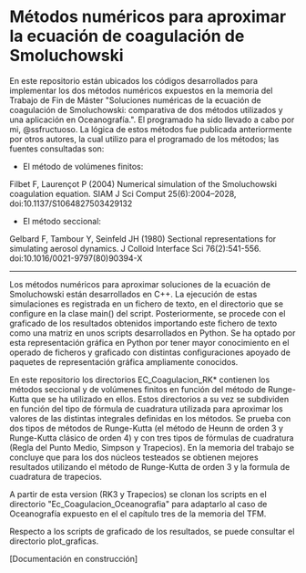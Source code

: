 # Métodos numéricos para aproximar la ecuación de coagulación de Smoluchowski

En este repositorio están ubicados los códigos desarrollados para implementar los dos métodos numéricos expuestos en la memoria del Trabajo de Fin de Máster "Soluciones numéricas de la ecuación de coagulación de Smoluchowski: comparativa de dos métodos utilizados y una aplicación en Oceanografı́a.". El programado ha sido llevado a cabo por mi, @ssfructuoso. La lógica de estos métodos fue publicada anteriormente por otros autores, la cual utilizo para el programado de los métodos; las fuentes consultadas son:

* El método de volúmenes finitos:

Filbet F, Laurençot P (2004) Numerical simulation of the Smoluchowski coagulation equation. SIAM J Sci Comput 25(6):2004–2028, doi:10.1137/S1064827503429132

* El método seccional:

Gelbard F, Tambour Y, Seinfeld JH (1980) Sectional representations for simulating aerosol dynamics. J Colloid Interface Sci 76(2):541-556. doi:10.1016/0021-9797(80)90394-X

------------------------------

Los métodos numéricos para aproximar soluciones de la ecuación de Smoluchowski están desarrollados en C++. La ejecución de estas simulaciones es registrada en un fichero de texto, en el directorio que se configure en la clase main() del script. Posteriormente, se procede con el graficado de los resultados obtenidos importando este fichero de texto como una matriz en unos scripts desarrollados en Python. Se ha optado por esta representación gráfica en Python por tener mayor conocimiento en el operado de ficheros y graficado con distintas configuraciones apoyado de paquetes de representación gráfica ampliamente conocidos.

En este repositorio los directorios EC_Coagulacion_RK* contienen los métodos seccional y de volúmenes finitos en función del método de Runge-Kutta que se ha utilizado en ellos. Estos directorios a su vez se subdividen en función del tipo de fórmula de cuadratura utilizada para aproximar los valores de las distintas integrales definidas en los métodos. Se prueba con dos tipos de métodos de Runge-Kutta (el método de Heunn de orden 3 y Runge-Kutta clásico de orden 4) y con tres tipos de fórmulas de cuadratura (Regla del Punto Medio, Simpson y Trapecios). En la memoria del trabajo se concluye que para los dos núcleos testeados se obtienen mejores resultados utilizando el método de Runge-Kutta de orden 3 y la formula de cuadratura de trapecios. 

A partir de esta version (RK3 y Trapecios) se clonan los scripts en el directorio "Ec_Coagulacion_Oceanografia" para adaptarlo al caso de Oceanografía expuesto en el el capítulo tres de la memoria del TFM.

Respecto a los scripts de graficado de los resultados, se puede consultar el directorio plot_graficas.


[Documentación en construcción]




